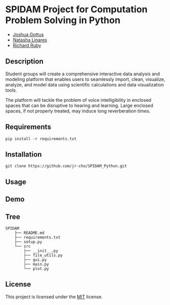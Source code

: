 # SPIDAM Project for Computation Problem Solving in Python

- [Joshua Gottus](https://www.github.com/jr-cho/)
- [Natasha Linares](https://www.github.com/NatashaL2191)
- [Richard Ruby](https://github.com/rboy2005)


## Description
Student groups will create a comprehensive interactive data analysis and modeling platform that enables users to seamlessly import, clean, visualize, analyze, and model data using scientific calculations and data visualization tools.

The platform will tackle the problem of voice intelligibility in enclosed spaces that can be disruptive to hearing and learning. Large enclosed spaces, if not properly treated, may induce long reverberation times.

## Requirements
```
pip install -r requirements.txt
```

## Installation
```
git clone https://github.com/jr-cho/SPIDAM_Python.git
```

## Usage


## Demo


## Tree
```
SPIDAM
    ├── README.md
    ├── requirements.txt
    ├── setup.py
    └── src
        ├── __init__.py
        ├── file_utils.py
        ├── gui.py
        ├── main.py
        └── plot.py
```
## License
This project is licensed under the [MIT](https://choosealicense.com/licenses/mit/) license.


